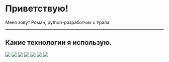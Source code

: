 # Приветствую!

Меня зовут Роман, python-разработчик с Урала. 

---
## Какие технологии я использую.
![](https://img.shields.io/badge/Code-Python-informational?style=flat&logo=python&logoColor=white&color=blue)
![](https://img.shields.io/badge/framework-Django-informational?style=flat&logo=django&logoColor=white&color=blue)
![](https://img.shields.io/badge/database-Postgresql-informational?style=flat&logo=postgresql&logoColor=white&color=blue)
![](https://img.shields.io/badge/Shell-Bash-informational?style=flat&logo=gnu-bash&logoColor=white&color=blue)
![](https://img.shields.io/badge/Tools-Docker-informational?style=flat&logo=docker&logoColor=white&color=blue)
![](https://img.shields.io/badge/OS-Ubuntu-informational?style=flat&logo=ubuntu&logoColor=white&color=blue)
![](https://img.shields.io/badge/learning-Skypro-informational?style=flat&logo=skyeng&logoColor=white&color=blue)

